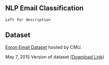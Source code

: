 ## NLP Email Classification
`Left for description`

## Dataset
[Enron Email Dataset](http://www.cs.cmu.edu/~enron/) hosted by CMU.

May 7, 2015 Version of dataset ([Download Link](http://www.cs.cmu.edu/~enron/enron_mail_20150507.tar.gz))
